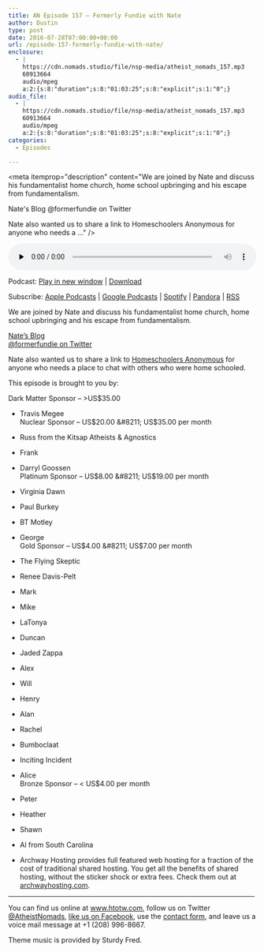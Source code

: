 ```yaml
---
title: AN Episode 157 – Formerly Fundie with Nate
author: Dustin
type: post
date: 2016-07-28T07:00:00+00:00
url: /episode-157-formerly-fundie-with-nate/
enclosure:
  - |
    https://cdn.nomads.studio/file/nsp-media/atheist_nomads_157.mp3
    60913664
    audio/mpeg
    a:2:{s:8:"duration";s:8:"01:03:25";s:8:"explicit";s:1:"0";}
audio_file:
  - |
    https://cdn.nomads.studio/file/nsp-media/atheist_nomads_157.mp3
    60913664
    audio/mpeg
    a:2:{s:8:"duration";s:8:"01:03:25";s:8:"explicit";s:1:"0";}
categories:
  - Episodes

---
```

<div itemscope itemtype="http://schema.org/AudioObject">
  <meta itemprop="name" content=" episode 157 &#8211; Formerly Fundie with Nate" />
  
  <meta itemprop="uploadDate" content="2016-07-28T01:00:00-06:00" />
  
  <meta itemprop="encodingFormat" content="audio/mpeg" />
  
  <meta itemprop="duration" content="PT1H03M25S" />
  
  <meta itemprop="description" content="We are joined by Nate and discuss his fundamentalist home church, home school upbringing and his escape from fundamentalism.

Nate's Blog
@formerfundie on Twitter

Nate also wanted us to share a link to Homeschoolers Anonymous for anyone who needs a ..." />
  
  <meta itemprop="contentUrl" content="https://dts.podtrac.com/redirect.mp3/cdn.nomads.studio/file/nsp-media/atheist_nomads_157.mp3" />
  
  <meta itemprop="contentSize" content="58.1" />
  </p> 
  
  <div class="powerpress_player" id="powerpress_player_8416">
    <audio class="wp-audio-shortcode" id="audio-5074-160" preload="none" style="width: 100%;" controls="controls"><source type="audio/mpeg" src="https://dts.podtrac.com/redirect.mp3/cdn.nomads.studio/file/nsp-media/atheist_nomads_157.mp3?_=160" /><a href="https://dts.podtrac.com/redirect.mp3/cdn.nomads.studio/file/nsp-media/atheist_nomads_157.mp3">https://dts.podtrac.com/redirect.mp3/cdn.nomads.studio/file/nsp-media/atheist_nomads_157.mp3</a></audio>
  </div>
</div>

<p class="powerpress_links powerpress_links_mp3">
  Podcast: <a href="https://dts.podtrac.com/redirect.mp3/cdn.nomads.studio/file/nsp-media/atheist_nomads_157.mp3" class="powerpress_link_pinw" target="_blank" title="Play in new window" onclick="return powerpress_pinw('https://htotw.com/?powerpress_pinw=5074-podcast');" rel="nofollow">Play in new window</a> | <a href="https://dts.podtrac.com/redirect.mp3/cdn.nomads.studio/file/nsp-media/atheist_nomads_157.mp3" class="powerpress_link_d" title="Download" rel="nofollow" download="atheist_nomads_157.mp3">Download</a>
</p>

<p class="powerpress_links powerpress_subscribe_links">
  Subscribe: <a href="https://podcasts.apple.com/us/podcast/humanists-take-on-the-world/id530050098?mt=2&ls=1" class="powerpress_link_subscribe powerpress_link_subscribe_itunes" target="_blank" title="Subscribe on Apple Podcasts" rel="nofollow">Apple Podcasts</a> | <a href="https://www.google.com/podcasts?feed=aHR0cDovL2F0aGVpc3Rub21hZHMubGlic3luLmNvbS9yc3M%3D" class="powerpress_link_subscribe powerpress_link_subscribe_googleplay" target="_blank" title="Subscribe on Google Podcasts" rel="nofollow">Google Podcasts</a> | <a href="https://open.spotify.com/show/3LzK2xZGike6Tc1GEMtMbr?si=LieN9SNuTpq96smuaUsH8A" class="powerpress_link_subscribe powerpress_link_subscribe_spotify" target="_blank" title="Subscribe on Spotify" rel="nofollow">Spotify</a> | <a href="https://www.pandora.com/podcast/atheist-nomads/PC:10122?corr=62071012&part=ug" class="powerpress_link_subscribe powerpress_link_subscribe_pandora" target="_blank" title="Subscribe on Pandora" rel="nofollow">Pandora</a> | <a href="https://htotw.com/feed/podcast/" class="powerpress_link_subscribe powerpress_link_subscribe_rss" target="_blank" title="Subscribe via RSS" rel="nofollow">RSS</a>
</p>

We are joined by Nate and discuss his fundamentalist home church, home school upbringing and his escape from fundamentalism.

<a href="http://formerlyfundamentalist.org/" target="_blank" rel="noopener noreferrer">Nate&#8217;s Blog</a>  
<a href="https://twitter.com/formerfundie" target="_blank" rel="noopener noreferrer">@formerfundie on Twitter</a>

Nate also wanted us to share a link to <a href="https://homeschoolersanonymous.org/" target="_blank" rel="noopener noreferrer">Homeschoolers Anonymous</a> for anyone who needs a place to chat with others who were home schooled.

This episode is brought to you by:

Dark Matter Sponsor &#8211; >US$35.00  
* Travis Megee  
Nuclear Sponsor &#8211; US$20.00 &#8211; US$35.00 per month  
* Russ from the Kitsap Atheists & Agnostics  
* Frank  
* Darryl Goossen  
Platinum Sponsor &#8211; US$8.00 &#8211; US$19.00 per month  
* Virginia Dawn  
* Paul Burkey  
* BT Motley  
* George  
Gold Sponsor &#8211; US$4.00 &#8211; US$7.00 per month  
* The Flying Skeptic  
* Renee Davis-Pelt  
* Mark  
* Mike  
* LaTonya  
* Duncan  
* Jaded Zappa  
* Alex  
* Will  
* Henry  
* Alan  
* Rachel  
* Bumboclaat  
* Inciting Incident  
* Alice  
Bronze Sponsor &#8211; < US$4.00 per month  
* Peter  
* Heather  
* Shawn  
* Al from South Carolina

* Archway Hosting provides full featured web hosting for a fraction of the cost of traditional shared hosting. You get all the benefits of shared hosting, without the sticker shock or extra fees. Check them out at <a href="http://archwayhosting.com/" target="_blank" rel="noopener noreferrer">archwayhosting.com</a>.

<hr width="500" />

You can find us online at <a href="https://www.htotw.com/" target="_blank" rel="noopener noreferrer">www.htotw.com</a>, follow us on Twitter <a href="https://htotw.com/twitter" target="_blank" rel="noopener noreferrer">@AtheistNomads</a>, <a href="https://htotw.com/facebook" target="_blank" rel="noopener noreferrer">like us on Facebook</a>, use the [contact form](https://htotw.com/contact), and leave us a voice mail message at +1 (208) 996-8667.

Theme music is provided by Sturdy Fred.